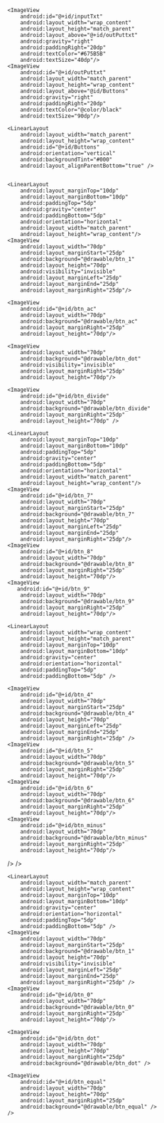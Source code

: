 <?xml version="1.0" encoding="utf-8"?>
<RelativeLayout xmlns:android="http://schemas.android.com/apk/res/android"
    xmlns:app="http://schemas.android.com/apk/res-auto"
    xmlns:tools="http://schemas.android.com/tools"
    android:layout_width="match_parent"
    android:layout_height="match_parent"
    tools:context=".MainActivity"
    tools:ignore="ExtraText">

    <ImageView
        android:id="@+id/inputTxt"
        android:layout_width="wrap_content"
        android:layout_height="match_parent"
        android:layout_above="@+id/outPuttxt"
        android:gravity="right"
        android:paddingRight="20dp"
        android:textColor="#675B5B"
        android:textSize="40dp"/>
    <ImageView
        android:id="@+id/outPuttxt"
        android:layout_width="match_parent"
        android:layout_height="wrap_content"
        android:layout_above="@id/Buttons"
        android:gravity="right"
        android:paddingRight="20dp"
        android:textColor="@color/black"
        android:textSize="90dp"/>

    <LinearLayout
        android:layout_width="match_parent"
        android:layout_height="wrap_content"
        android:id="@+id/Buttons"
        android:orientation="vertical"
        android:backgroundTint="#000"
        android:layout_alignParentBottom="true" />


    <LinearLayout
        android:layout_marginTop="10dp"
        android:layout_marginBottom="10dp"
        android:paddingTop="5dp"
        android:gravity="center"
        android:paddingBottom="5dp"
        android:orientation="horizontal"
        android:layout_width="match_parent"
        android:layout_height="wrap_content"/>
    <ImageView
        android:layout_width="70dp"
        android:layout_marginStart="25dp"
        android:background="@drawable/btn_1"
        android:layout_height="70dp"
        android:visibility="invisible"
        android:layout_marginLeft="25dp"
        android:layout_marginEnd="25dp"
        android:layout_marginRight="25dp"/>

    <ImageView
        android:id="@+id/btn_ac"
        android:layout_width="70dp"
        android:background="@drawable/btn_ac"
        android:layout_marginRight="25dp"
        android:layout_height="70dp"/>
        
    <ImageView
        android:layout_width="70dp"
        android:background="@drawable/btn_dot"
        android:visibility="invisible"
        android:layout_marginRight="25dp"
        android:layout_height="70dp"/>

    <ImageView
        android:id="@+id/btn_divide"
        android:layout_width="70dp"
        android:background="@drawable/btn_divide"
        android:layout_marginRight="25dp"
        android:layout_height="70dp" />

    <LinearLayout
        android:layout_marginTop="10dp"
        android:layout_marginBottom="10dp"
        android:paddingTop="5dp"
        android:gravity="center"
        android:paddingBottom="5dp"
        android:orientation="horizontal"
        android:layout_width="match_parent"
        android:layout_height="wrap_content"/>
    <ImageView
        android:id="@+id/btn_7"
        android:layout_width="70dp"
        android:layout_marginStart="25dp"
        android:background="@drawable/btn_7"
        android:layout_height="70dp"
        android:layout_marginLeft="25dp"
        android:layout_marginEnd="25dp"
        android:layout_marginRight="25dp"/>
    <ImageView
        android:id="@+id/btn_8"
        android:layout_width="70dp"
        android:background="@drawable/btn_8"
        android:layout_marginRight="25dp"
        android:layout_height="70dp"/>
    <ImageView
       android:id="@+id/btn_9"
        android:layout_width="70dp"
        android:background="@drawable/btn_9"
        android:layout_marginRight="25dp"
        android:layout_height="70dp"/>
   <ImageView
       android:id="@+id/btn_multiplication"
       android:layout_width="70dp"
       android:background="@drawable/btn_multiplication"
       android:layout_marginRight="25dp"
       android:layout_height="70dp"/>

    <LinearLayout
        android:layout_width="wrap_content"
        android:layout_height="match_parent"
        android:layout_marginTop="10dp"
        android:layout_marginBottom="10dp"
        android:gravity="center"
        android:orientation="horizontal"
        android:paddingTop="5dp"
        android:paddingBottom="5dp" />

    <ImageView
        android:id="@+id/btn_4"
        android:layout_width="70dp"
        android:layout_marginStart="25dp"
        android:background="@drawable/btn_4"
        android:layout_height="70dp"
        android:layout_marginLeft="25dp"
        android:layout_marginEnd="25dp"
        android:layout_marginRight="25dp" />
    <ImageView
        android:id="@+id/btn_5"
        android:layout_width="70dp"
        android:background="@drawable/btn_5"
        android:layout_marginRight="25dp"
        android:layout_height="70dp"/>
    <ImageView
        android:id="@+id/btn_6"
        android:layout_width="70dp"
        android:background="@drawable/btn_6"
        android:layout_marginRight="25dp"
        android:layout_height="70dp"/>
    <ImageView
        android:id="@+id/btn_minus"
        android:layout_width="70dp"
        android:background="@drawable/btn_minus"
        android:layout_marginRight="25dp"
        android:layout_height="70dp"/>
/>
    <LinearLayout
        android:layout_marginTop="10dp"
        android:layout_marginBottom="10dp"
        android:paddingTop="5dp"
        android:gravity="center"
        android:paddingBottom="5dp"
        android:orientation="horizontal"
        android:layout_width="match_parent"
        android:layout_height="wrap_content"/>
    <ImageView
        android:id="@+id/btn_1"
        android:layout_width="70dp"
        android:layout_marginStart="25dp"
        android:background="@drawable/btn_1"
        android:layout_height="70dp"
        android:layout_marginLeft="25dp"
        android:layout_marginEnd="25dp"
        android:layout_marginRight="25dp" />
    <ImageView
        android:id="@+id/btn_2"
        android:layout_width="70dp"
        android:background="@drawable/btn_2"
        android:layout_marginRight="25dp"
        android:layout_height="70dp"/>
    <ImageView
        android:id="@+id/btn_3"
        android:layout_width="70dp"
        android:background="@drawable/btn_3"
        android:layout_marginRight="25dp"
        android:layout_height="70dp"/>
    <ImageView
        android:id="@+id/btn_plus"
        android:layout_width="70dp"
        android:background="@drawable/btn_plus"
        android:layout_marginRight="25dp"
        android:layout_height="70dp"/>
/>

    <LinearLayout
        android:layout_width="match_parent"
        android:layout_height="wrap_content"
        android:layout_marginTop="10dp"
        android:layout_marginBottom="10dp"
        android:gravity="center"
        android:orientation="horizontal"
        android:paddingTop="5dp"
        android:paddingBottom="5dp" />
    <ImageView
        android:layout_width="70dp"
        android:layout_marginStart="25dp"
        android:background="@drawable/btn_1"
        android:layout_height="70dp"
        android:visibility="invisible"
        android:layout_marginLeft="25dp"
        android:layout_marginEnd="25dp"
        android:layout_marginRight="25dp" />
    <ImageView
        android:id="@+id/btn_0"
        android:layout_width="70dp"
        android:background="@drawable/btn_0"
        android:layout_marginRight="25dp"
        android:layout_height="70dp"/>

    <ImageView
        android:id="@+id/btn_dot"
        android:layout_width="70dp"
        android:layout_height="70dp"
        android:layout_marginRight="25dp"
        android:background="@drawable/btn_dot" />

    <ImageView
        android:id="@+id/btn_equal"
        android:layout_width="70dp"
        android:layout_height="70dp"
        android:layout_marginRight="25dp"
        android:background="@drawable/btn_equal" />
    />


</RelativeLayout>
